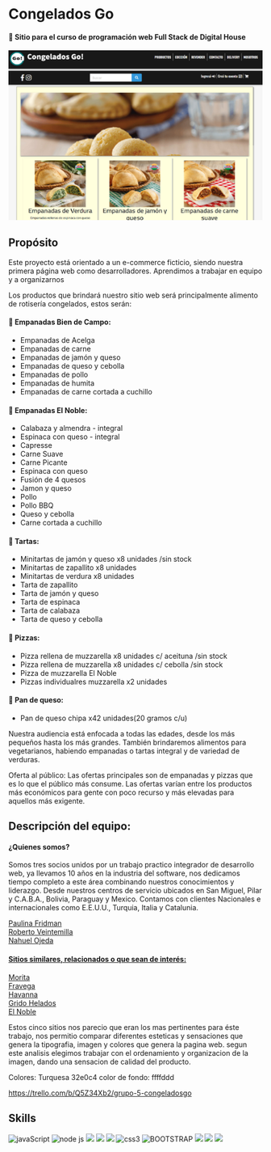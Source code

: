 # Congelados Go

#### 📌 Sitio para el curso de programación web Full Stack de Digital House

<img src="./sitio/public/images/img-CongeladosGo.jpg">

## Propósito

Este proyecto está orientado a un e-commerce ficticio, siendo nuestra primera página web como desarrolladores. Aprendimos a trabajar en equipo y a organizarnos

Los productos que brindará nuestro sitio web será principalmente alimento de rotisería congelados, estos serán: 

#### 🥟 Empanadas Bien de Campo:
- Empanadas de Acelga
- Empanadas de carne
- Empanadas de jamón y queso
- Empanadas de queso y cebolla
- Empanadas de pollo
- Empanadas de humita
- Empanadas de carne cortada a cuchillo


#### 🥟 Empanadas El Noble:
- Calabaza y almendra - integral
- Espinaca con queso - integral
- Capresse
- Carne Suave
- Carne Picante
- Espinaca con queso
- Fusión de 4 quesos
- Jamon y queso
- Pollo
- Pollo BBQ
- Queso y cebolla
- Carne cortada a cuchillo


#### 🥘 Tartas:
- Minitartas de jamón y queso x8 unidades /sin stock
- Minitartas de zapallito x8 unidades
- Minitartas de verdura x8 unidades
- Tarta de zapallito
- Tarta de jamón y queso
- Tarta de espinaca
- Tarta de calabaza
- Tarta de queso y cebolla


#### 🍕 Pizzas:
- Pizza rellena de muzzarella x8 unidades c/ aceituna /sin stock
- Pizza rellena de muzzarella x8 unidades c/ cebolla /sin stock
- Pizza de muzzarella El Noble
- Pizzas individualres muzzarella x2 unidades

#### 🧀 Pan de queso:
- Pan de queso chipa x42 unidades(20 gramos c/u)


Nuestra audiencia está enfocada a todas las edades, desde los más pequeños hasta los más grandes. También brindaremos alimentos para vegetarianos, habiendo empanadas o tartas integral y de variedad de verduras.

Oferta al público: Las ofertas principales son de empanadas y pizzas que es lo que el público más consume. Las ofertas varían entre los productos más económicos para gente con poco recurso y más elevadas para aquellos más exigente.

## Descripción del equipo:

#### ¿Quienes somos?
Somos tres socios unidos por un trabajo practico integrador de desarrollo web, ya llevamos 10 años en la industria del software,  nos dedicamos tiempo completo a este área  combinando nuestros conocimientos y liderazgo. Desde nuestros centros de servicio ubicados en San Miguel, Pilar y C.A.B.A., Bolivia, Paraguay y Mexico. Contamos con clientes Nacionales e internacionales como E.E.U.U., Turquia, Italia y Catalunia.

<a href="https://github.com/Paulinafridman">Paulina Fridman <br>
<a href="https://www.github.com/robertlean">Roberto Veintemilla <br>
<a href="https://github.com/nahuel-ojeda">Nahuel Ojeda

#### Sitios similares, relacionados o que sean de interés: 

<a href="https://empanadasmorita.com.ar/productos/">Morita</a><br>
<a href="https://www.fravega.com/"> Fravega <br>
<a href="https://www.havanna.com.ar/"> Havanna <br>
<a href="https://www.argentina.gridohelado.com/"> Grido Helados <br>
<a href="http://elnoble.com.ar/"> El Noble </a>

Estos cinco sitios nos parecio que eran los mas pertinentes para éste trabajo, nos permitio comparar diferentes esteticas y sensaciones que genera la tipografia, imagen y colores que genera la pagina web. segun este analisis elegimos trabajar con el ordenamiento y organizacion de la imagen, dando una sensacion de calidad del producto.


Colores: 
Turquesa 32e0c4
color de fondo: ffffddd


https://trello.com/b/Q5Z34Xb2/grupo-5-congeladosgo

## Skills

  <img src="https://img.shields.io/badge/JavaScript-323330?style=for-the-badge&logo=javascript&logoColor=F7DF1E" alt="javaScript"/>  <img src="https://img.shields.io/badge/Node.js-339933?style=for-the-badge&logo=nodedotjs&logoColor=white" alt="node js"/>  <img src= "https://img.shields.io/badge/Express.js-000000?style=for-the-badge&logo=express&logoColor=white" />  <img src= "https://img.shields.io/badge/MySQL-005C84?style=for-the-badge&logo=mysql&logoColor=white" />  <img src= "https://img.shields.io/badge/HTML5-E34F26?style=for-the-badge&logo=html5&logoColor=white" />  <img src="https://img.shields.io/badge/CSS3-1572B6?style=for-the-badge&logo=css3&logoColor=white" alt="css3"/>  <img src="https://img.shields.io/badge/Bootstrap-563D7C?style=for-the-badge&logo=bootstrap&logoColor=white" alt="BOOTSTRAP"/>  <img src="https://img.shields.io/badge/sequelize-323330?style=for-the-badge&logo=sequelize&logoColor=white">  <img src="https://img.shields.io/badge/GIT-E44C30?style=for-the-badge&logo=git&logoColor=white"/>  <img src="https://img.shields.io/badge/GitHub-100000?style=for-the-badge&logo=github&logoColor=white">
